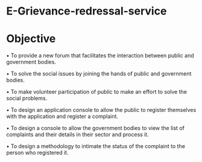 # E-Grievance-redressal-service
# Objective
•	To provide a new forum that facilitates the interaction between public and government bodies. 

•	To solve the social issues by joining the hands of public and government bodies.

•	To make volunteer participation of public to make an effort to solve the social problems.

•	To design an application console to allow the public to register themselves with the application and register a complaint.

•	To design a console to allow the government bodies to view the list of complaints and their details in their sector and process it. 

•	To design a methodology to intimate the status of the complaint to the person who registered it.
